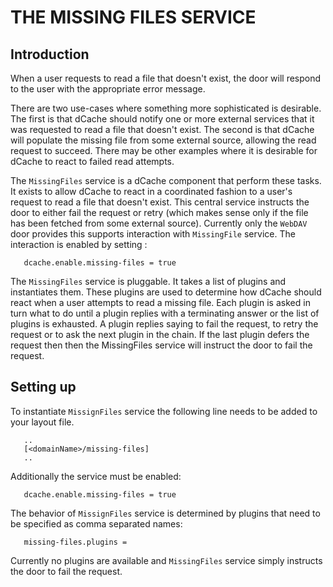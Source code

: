 THE MISSING FILES SERVICE
=========================

## Introduction

When a user requests to read a file that doesn't exist, 
the door will respond to the user with the appropriate error message.

There are two use-cases where something more sophisticated is
desirable.  The first is that dCache should notify one or more
external services that it was requested to read a file that doesn't
exist.  The second is that dCache will populate the missing file from
some external source, allowing the read request to succeed.  There
may be other examples where it is desirable for dCache to react to
failed read attempts.

The `MissingFiles` service is a dCache component that perform these tasks.  
It exists to allow dCache to react in a coordinated fashion to a user's request to
read a file that doesn't exist.  This central service instructs the
door to either fail the request or retry (which makes sense only if
the file has been fetched from some external source). 
Currently only the `WebDAV` door provides this supports interaction with 
`MissingFile` service. The interaction is enabled by setting :
```
   dcache.enable.missing-files = true
```
The `MissingFiles` service is pluggable.  It takes a list of plugins
and instantiates them.  These plugins are used to determine how
dCache should react when a user attempts to read a missing file.
Each plugin is asked in turn what to do until a plugin replies with a
terminating answer or the list of plugins is exhausted.  A plugin
replies saying to fail the request, to retry the request or to ask
the next plugin in the chain.  If the last plugin defers the request
then then the MissingFiles service will instruct the door to fail the
request.

## Setting up

To instantiate `MissignFiles` service the following line needs to be added to your 
layout file.  
```
   ..
   [<domainName>/missing-files]
   ..
```

Additionally the service must be enabled:
```
   dcache.enable.missing-files = true
```
The behavior of `MissignFiles` service is determined by plugins that need 
to be specified as comma separated names:
```
   missing-files.plugins =
``` 
Currently no plugins are available and `MissingFiles` service simply  instructs the door 
to fail the request. 

